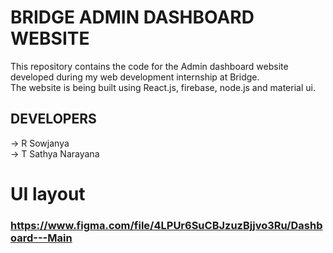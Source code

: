 # BRIDGE ADMIN DASHBOARD WEBSITE
This repository contains the code for the Admin dashboard website developed during my web development internship at Bridge. <br>
The website is being built using React.js, firebase, node.js and material ui.
<br>
## DEVELOPERS
-> R Sowjanya <br>
-> T Sathya Narayana
<br>
# UI layout
### https://www.figma.com/file/4LPUr6SuCBJzuzBjjvo3Ru/Dashboard---Main
